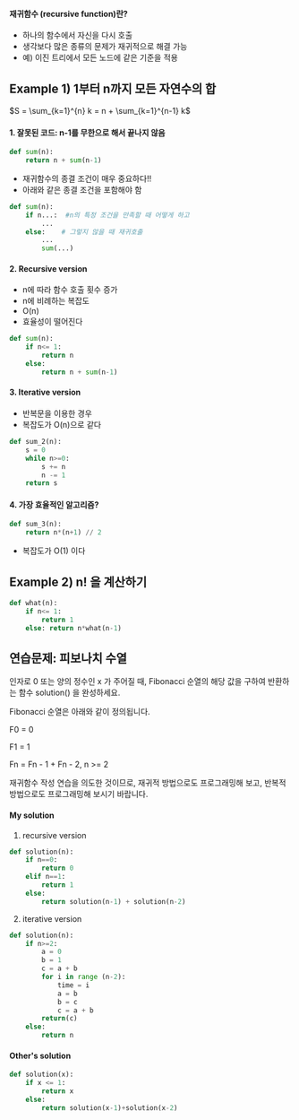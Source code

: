 #### 재귀함수 (recursive function)란?
- 하나의 함수에서 자신을 다시 호출
- 생각보다 많은 종류의 문제가 재귀적으로 해결 가능
- 예) 이진 트리에서 모든 노드에 같은 기준을 적용

## Example 1) 1부터 n까지 모든 자연수의 합
$S = \sum_{k=1}^{n} k = n + \sum_{k=1}^{n-1} k$

#### 1. 잘못된 코드: n-1를 무한으로 해서 끝나지 않음

```python
def sum(n):
    return n + sum(n-1)
```
- 재귀함수의 종결 조건이 매우 중요하다!!
- 아래와 같은 종결 조건을 포함해야 함

```python
def sum(n):
    if n...:  #n의 특정 조건을 만족할 때 어떻게 하고
        ...
    else:    # 그렇지 않을 때 재귀호출
        ...
        sum(...)
```


#### 2. Recursive version
- n에 따라 함수 호출 횟수 증가
- n에 비례하는 복잡도
- O(n)
- 효율성이 떨어진다
```python
def sum(n):
    if n<= 1:
        return n
    else:
        return n + sum(n-1)
```

#### 3. Iterative version
- 반복문을 이용한 경우
- 복잡도가 O(n)으로 같다
```python
def sum_2(n):
    s = 0
    while n>=0:
        s += n
        n -= 1
    return s
```

#### 4. 가장 효율적인 알고리즘?
```python
def sum_3(n):
    return n*(n+1) // 2
```
- 복잡도가 O(1) 이다

## Example 2) n! 을 계산하기
```python
def what(n):
    if n<= 1:
        return 1
    else: return n*what(n-1)
```

## 연습문제: 피보나치 수열
인자로 0 또는 양의 정수인 x 가 주어질 때, Fibonacci 순열의 해당 값을 구하여 반환하는 함수 solution() 을 완성하세요.

Fibonacci 순열은 아래와 같이 정의됩니다.

F0 = 0

F1 = 1

Fn = Fn - 1 + Fn - 2, n >= 2

재귀함수 작성 연습을 의도한 것이므로, 재귀적 방법으로도 프로그래밍해 보고, 반복적 방법으로도 프로그래밍해 보시기 바랍니다.

#### My solution
1. recursive version
```python
def solution(n):
    if n==0:
        return 0
    elif n==1:
        return 1
    else:
        return solution(n-1) + solution(n-2)
```
2. iterative version
```python
def solution(n):
    if n>=2:
        a = 0
        b = 1
        c = a + b
        for i in range (n-2):
            time = i
            a = b
            b = c
            c = a + b
        return(c)
    else:
        return n
```

#### Other's solution
```python
def solution(x):
    if x <= 1:
        return x
    else:
        return solution(x-1)+solution(x-2)
```
